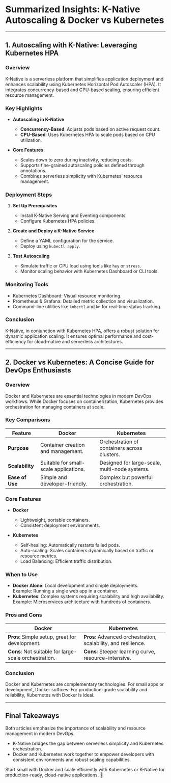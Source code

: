 # Summarized Insights: K-Native Autoscaling & Docker vs Kubernetes

---

## 1. Autoscaling with K-Native: Leveraging Kubernetes HPA  
### Overview  
K-Native is a serverless platform that simplifies application deployment and enhances scalability using Kubernetes Horizontal Pod Autoscaler (HPA). It integrates concurrency-based and CPU-based scaling, ensuring efficient resource management.

### Key Highlights  
- **Autoscaling in K-Native**  
  - **Concurrency-Based**: Adjusts pods based on active request count.  
  - **CPU-Based**: Uses Kubernetes HPA to scale pods based on CPU utilization.  

- **Core Features**  
  - Scales down to zero during inactivity, reducing costs.  
  - Supports fine-grained autoscaling policies defined through annotations.  
  - Combines serverless simplicity with Kubernetes’ resource management.

### Deployment Steps  
1. **Set Up Prerequisites**  
   - Install K-Native Serving and Eventing components.  
   - Configure Kubernetes HPA policies.

2. **Create and Deploy a K-Native Service**  
   - Define a YAML configuration for the service.  
   - Deploy using `kubectl apply`.

3. **Test Autoscaling**  
   - Simulate traffic or CPU load using tools like `hey` or `stress`.  
   - Monitor scaling behavior with Kubernetes Dashboard or CLI tools.

### Monitoring Tools  
- Kubernetes Dashboard: Visual resource monitoring.  
- Prometheus & Grafana: Detailed metric collection and visualization.  
- Command-line utilities like `kubectl` and `kn` for real-time status tracking.  

### Conclusion  
K-Native, in conjunction with Kubernetes HPA, offers a robust solution for dynamic application scaling. It ensures optimal performance and cost-efficiency for cloud-native and serverless architectures.

---

## 2. Docker vs Kubernetes: A Concise Guide for DevOps Enthusiasts  
### Overview  
Docker and Kubernetes are essential technologies in modern DevOps workflows. While Docker focuses on containerization, Kubernetes provides orchestration for managing containers at scale.

### Key Comparisons  
| Feature             | Docker                       | Kubernetes                      |
|---------------------|------------------------------|----------------------------------|
| **Purpose**         | Container creation and management. | Orchestration of containers across clusters. |
| **Scalability**     | Suitable for small-scale applications. | Designed for large-scale, multi-node systems. |
| **Ease of Use**     | Simple and developer-friendly. | Complex but powerful orchestration. |

### Core Features  
- **Docker**  
  - Lightweight, portable containers.  
  - Consistent deployment environments.

- **Kubernetes**  
  - Self-healing: Automatically restarts failed pods.  
  - Auto-scaling: Scales containers dynamically based on traffic or resource metrics.  
  - Load Balancing: Efficient traffic distribution.

### When to Use  
- **Docker Alone**: Local development and simple deployments.  
  Example: Running a single web app in a container.  
- **Kubernetes**: Complex systems requiring scalability and high availability.  
  Example: Microservices architecture with hundreds of containers.

### Pros and Cons  
| Docker                      | Kubernetes                   |
|-----------------------------|------------------------------|
| **Pros**: Simple setup, great for development. | **Pros**: Advanced orchestration, scalability, and resilience. |
| **Cons**: Not suitable for large-scale orchestration. | **Cons**: Steeper learning curve, resource-intensive. |

### Conclusion  
Docker and Kubernetes are complementary technologies. For small apps or development, Docker suffices. For production-grade scalability and reliability, Kubernetes with Docker is ideal.

---

## Final Takeaways  
Both articles emphasize the importance of scalability and resource management in modern DevOps.  
- K-Native bridges the gap between serverless simplicity and Kubernetes orchestration.  
- Docker and Kubernetes work together to empower developers with consistent environments and robust scaling capabilities.  

Start small with Docker and scale efficiently with Kubernetes or K-Native for production-ready, cloud-native applications. 🚀
